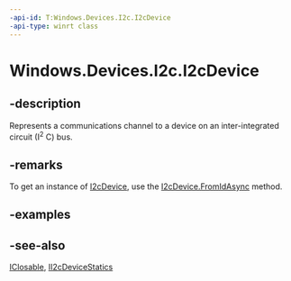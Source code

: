 ```yaml
---
-api-id: T:Windows.Devices.I2c.I2cDevice
-api-type: winrt class
---
```


<!-- Class syntax.
public class I2cDevice : Windows.Devices.I2c.II2cDevice, Windows.Foundation.IClosable
-->

# Windows.Devices.I2c.I2cDevice

## -description
Represents a communications channel to a device on an inter-integrated circuit (I<sup>2</sup> C) bus.

## -remarks
To get an instance of [I2cDevice](i2cdevice.md), use the [I2cDevice.FromIdAsync](i2cdevice_fromidasync_1693757112.md) method.

## -examples

## -see-also
[IClosable](../windows.foundation/iclosable.md), [II2cDeviceStatics](ii2cdevicestatics.md)